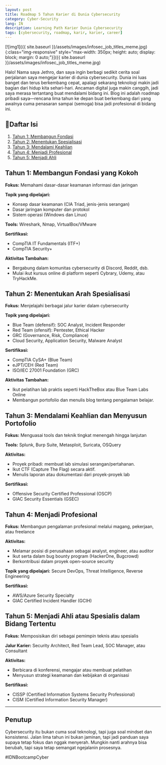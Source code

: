 ```yaml
---
layout: post
title: Roadmap 5 Tahun Karier di Dunia Cybersecurity
category: Cyber-Security
lang: IN
description: Learning Path Karier Dunia Cybersecurity
tags: [cybersecurity, roadmap, karir, karier, career]
---
```



[![img1]({{ site.baseurl }}/assets/images/infosec_job_titles_meme.jpg){:class="img-responsive" style="max-width: 350px; height: auto; display: block; margin: 0 auto;"}]({{ site.baseurl }}/assets/images/infosec_job_titles_meme.jpg)


Halo! Nama saya Jethro, dan saya ingin berbagi sedikit cerita soal perjalanan saya mengejar karier di dunia cybersecurity. Dunia ini luas banget dan terus berkembang cepat, apalagi sekarang teknologi makin jadi bagian dari hidup kita sehari-hari. Ancaman digital juga makin canggih, jadi saya merasa tertantang buat mendalami bidang ini. Blog ini adalah roadmap pribadi saya—rencana lima tahun ke depan buat berkembang dari yang awalnya cuma penasaran sampai (semoga) bisa jadi profesional di bidang ini.


## 📌Daftar Isi
1. [Tahun 1: Membangun Fondasi](#tahun-1-membangun-fondasi-yang-kokoh)
2. [Tahun 2: Menentukan Spesialisasi](#tahun-2-menentukan-arah-spesialisasi)
3. [Tahun 3: Mendalami Keahlian](#tahun-3-mendalami-keahlian-dan-menyusun-portofolio)
4. [Tahun 4: Menjadi Profesional](#tahun-4-menjadi-profesional)
5. [Tahun 5: Menjadi Ahli](#tahun-5-menjadi-ahli-atau-spesialis-dalam-bidang-tertentu)


## Tahun 1: Membangun Fondasi yang Kokoh
**Fokus:** Memahami dasar-dasar keamanan informasi dan jaringan

**Topik yang dipelajari:**
- Konsep dasar keamanan (CIA Triad, jenis-jenis serangan)
- Dasar jaringan komputer dan protokol
- Sistem operasi (Windows dan Linux)

**Tools:** Wireshark, Nmap, VirtualBox/VMware

**Sertifikasi:** 
- CompTIA IT Fundamentals (ITF+)
- CompTIA Security+

**Aktivitas Tambahan:**
- Bergabung dalam komunitas cybersecurity di Discord, Reddit, dsb.
- Mulai ikut kursus online di platform seperti Cybrary, Udemy, atau TryHackMe.



## Tahun 2: Menentukan Arah Spesialisasi
**Fokus:** Menjelajahi berbagai jalur karier dalam cybersecurity

**Topik yang dipelajari:**
- Blue Team (defensif): SOC Analyst, Incident Responder
- Red Team (ofensif): Pentester, Ethical Hacker
- GRC (Governance, Risk, Compliance)
- Cloud Security, Application Security, Malware Analyst

**Sertifikasi:** 
- CompTIA CySA+ (Blue Team)
- eJPT/CEH (Red Team)
- ISO/IEC 27001 Foundation (GRC)

**Aktivitas Tambahan:**
- Ikut pelatihan lab praktis seperti HackTheBox atau Blue Team Labs Online
- Membangun portofolio dan menulis blog tentang pengalaman belajar.


## Tahun 3: Mendalami Keahlian dan Menyusun Portofolio
**Fokus:** Menguasai tools dan teknik tingkat menengah hingga lanjutan

**Tools:** Splunk, Burp Suite, Metasploit, Suricata, OSQuery

**Aktivitas:**
- Proyek pribadi: membuat lab simulasi serangan/pertahanan.
- Ikut CTF (Capture The Flag) secara aktif.
- Menulis laporan atau dokumentasi dari proyek-proyek lab

**Sertifikasi:** 
- Offensive Security Certified Professional (OSCP)  
- GIAC Security Essentials (GSEC)


## Tahun 4: Menjadi Profesional
**Fokus:** Membangun pengalaman profesional melalui magang, pekerjaan, atau freelance

**Aktivitas:**
- Melamar posisi di perusahaan sebagai analyst, engineer, atau auditor
- Ikut serta dalam bug bounty program (HackerOne, Bugcrowd)
- Berkontribusi dalam proyek open-source security

**Topik yang dipelajari:** Secure DevOps, Threat Intelligence, Reverse Engineering

**Sertifikasi:** 
- AWS/Azure Security Specialty
- GIAC Certified Incident Handler (GCIH)


## Tahun 5: Menjadi Ahli atau Spesialis dalam Bidang Tertentu
**Fokus:** Memposisikan diri sebagai pemimpin teknis atau spesialis

**Jalur Karier:** Security Architect, Red Team Lead, SOC Manager, atau Consultant

**Aktivitas:**
- Berbicara di konferensi, mengajar atau membuat pelatihan
- Menyusun strategi keamanan dan kebijakan di organisasi

**Sertifikasi:** 
- CISSP (Certified Information Systems Security Professional)
- CISM (Certified Information Security Manager)

---

## Penutup

Cybersecurity itu bukan cuma soal teknologi, tapi juga soal mindset dan konsistensi. Jalan lima tahun ini bukan jaminan, tapi jadi panduan saya supaya tetap fokus dan nggak menyerah. Mungkin nanti arahnya bisa berubah, tapi saya tetap semangat ngejalanin prosesnya.

#IDNBootcampCyber